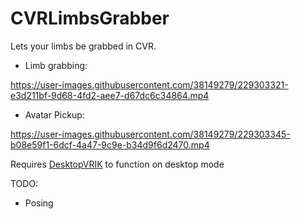 # CVRLimbsGrabber
Lets your limbs be grabbed in CVR.

- Limb grabbing:

https://user-images.githubusercontent.com/38149279/229303321-e3d211bf-9d68-4fd2-aee7-d67dc6c34864.mp4
>
- Avatar Pickup:

https://user-images.githubusercontent.com/38149279/229303345-b08e59f1-6dcf-4a47-9c9e-b34d9f6d2470.mp4
>
Requires [DesktopVRIK](https://github.com/notakidonsteam/desktopvrik) to function on desktop mode

TODO:

- Posing
